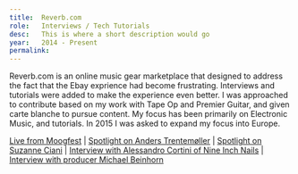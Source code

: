```yaml
---
title:  Reverb.com
role:   Interviews / Tech Tutorials
desc:   This is where a short description would go
year:   2014 - Present
permalink:
---
```

Reverb.com is an online music gear marketplace that designed to address the fact that the Ebay exprience had become frustrating. Interviews and tutorials were added to make the experience even better. I was approached to contribute based on my work with Tape Op and Premier Guitar, and given carte blanche to pursue content. My focus has been primarily on Electronic Music, and tutorials. In 2015 I was asked to expand my focus into Europe.

[Live from Moogfest](https://reverb.com/news/live-from-moogfest-the-center-of-the-synth-universe)
| [Spotlight on Anders Trentemøller](https://reverb.com/news/spotlight-on-anders-trentemoller)
| [Spotlight on Suzanne Ciani](https://reverb.com/news/spotlight-on-synth-pioneer-suzanne-ciani)
| [Interview with Alessandro Cortini of Nine Inch Nails](https://reverb.com/news/reverb-interview-nine-inch-nails-alessandro-cortini)
| [Interview with producer Michael Beinhorn](https://reverb.com/news/producer-michael-beinhorn-discusses-unlocking-creativity-in-the-studio)
